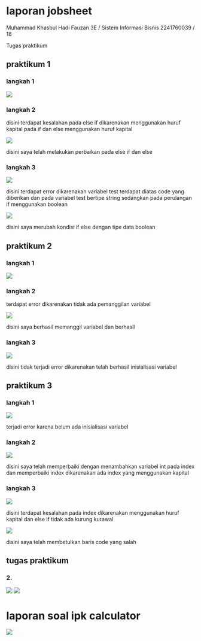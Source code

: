 # laporan jobsheet #
Muhammad Khasbul Hadi Fauzan
3E / Sistem Informasi Bisnis
2241760039 / 18

Tugas praktikum

## praktikum 1 

### langkah 1


<img src='1.png'>

### langkah 2

disini terdapat kesalahan pada else if dikarenakan menggunakan huruf kapital pada if dan else menggunakan huruf kapital

<img src='2.png'>

disini saya telah melakukan perbaikan pada else if dan else

### langkah 3

<img src='4.png'>

disini terdapat error dikarenakan variabel test terdapat diatas code yang diberikan dan pada variabel test bertipe string sedangkan pada perulangan if menggunakan boolean

<img src='5.png'>

disini saya merubah kondisi if else dengan tipe data boolean

## praktikum 2

### langkah 1

<img src='3.png'>

### langkah 2

terdapat error dikarenakan tidak ada pemanggilan variabel

<img src='6.png'>

disini saya berhasil memanggil variabel dan berhasil

### langkah 3

<img src='7.png'>

disini tidak terjadi error dikarenakan telah berhasil inisialisasi variabel

## praktikum 3

### langkah 1

<img src='8.png'>

terjadi error karena belum ada inisialisasi variabel 

### langkah 2

<img src='9.png'>

disini saya telah memperbaiki  dengan menambahkan variabel int pada index dan memperbaiki index dikarenakan ada index yang menggunakan kapital

### langkah 3

<img src='10.png'>

disini terdapat kesalahan pada index dikarenakan menggunakan huruf kapital dan else if tidak ada kurung kurawal

<img src='11.png'>

disini saya telah membetulkan baris code yang salah

## tugas praktikum 

### 2.  

<img src='12.png'>

<img src='13.png'>

# laporan soal ipk calculator

<img src='14.png'>